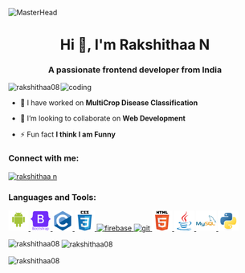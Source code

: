 ![MasterHead](https://miro.medium.com/v2/resize:fit:1100/format:webp/1*-ntL3Dsvc-dJ5cLGRtSuEw.gif)

<h1 align="center">Hi 👋, I'm Rakshithaa N</h1>
<h3 align="center">A passionate frontend developer from India</h3>
<img align="right" alt="coding" width="400" src="https://miro.medium.com/v2/resize:fit:828/format:webp/1*5OSbGu-5Z98IT8r76UJZbw.gif">

<p align="left"> <img src="https://komarev.com/ghpvc/?username=rakshithaa08&label=Profile%20views&color=0e75b6&style=flat" alt="rakshithaa08" /> </p>

- 🔭 I have worked on **MultiCrop Disease Classification**

- 👯 I’m looking to collaborate on **Web Development**

- ⚡ Fun fact **I think I am Funny**

<h3 align="left">Connect with me:</h3>
<p align="left">
<a href="https://linkedin.com/in/rakshithaa n" target="blank"><img align="center" src="https://raw.githubusercontent.com/rahuldkjain/github-profile-readme-generator/master/src/images/icons/Social/linked-in-alt.svg" alt="rakshithaa n" height="30" width="40" /></a>
</p>

<h3 align="left">Languages and Tools:</h3>
<p align="left"> <a href="https://developer.android.com" target="_blank" rel="noreferrer"> <img src="https://raw.githubusercontent.com/devicons/devicon/master/icons/android/android-original-wordmark.svg" alt="android" width="40" height="40"/> </a> <a href="https://getbootstrap.com" target="_blank" rel="noreferrer"> <img src="https://raw.githubusercontent.com/devicons/devicon/master/icons/bootstrap/bootstrap-plain-wordmark.svg" alt="bootstrap" width="40" height="40"/> </a> <a href="https://www.cprogramming.com/" target="_blank" rel="noreferrer"> <img src="https://raw.githubusercontent.com/devicons/devicon/master/icons/c/c-original.svg" alt="c" width="40" height="40"/> </a> <a href="https://www.w3schools.com/css/" target="_blank" rel="noreferrer"> <img src="https://raw.githubusercontent.com/devicons/devicon/master/icons/css3/css3-original-wordmark.svg" alt="css3" width="40" height="40"/> </a> <a href="https://firebase.google.com/" target="_blank" rel="noreferrer"> <img src="https://www.vectorlogo.zone/logos/firebase/firebase-icon.svg" alt="firebase" width="40" height="40"/> </a> <a href="https://git-scm.com/" target="_blank" rel="noreferrer"> <img src="https://www.vectorlogo.zone/logos/git-scm/git-scm-icon.svg" alt="git" width="40" height="40"/> </a> <a href="https://www.w3.org/html/" target="_blank" rel="noreferrer"> <img src="https://raw.githubusercontent.com/devicons/devicon/master/icons/html5/html5-original-wordmark.svg" alt="html5" width="40" height="40"/> </a> <a href="https://www.java.com" target="_blank" rel="noreferrer"> <img src="https://raw.githubusercontent.com/devicons/devicon/master/icons/java/java-original.svg" alt="java" width="40" height="40"/> </a> <a href="https://www.mysql.com/" target="_blank" rel="noreferrer"> <img src="https://raw.githubusercontent.com/devicons/devicon/master/icons/mysql/mysql-original-wordmark.svg" alt="mysql" width="40" height="40"/> </a> <a href="https://www.python.org" target="_blank" rel="noreferrer"> <img src="https://raw.githubusercontent.com/devicons/devicon/master/icons/python/python-original.svg" alt="python" width="40" height="40"/> </a> </p>

<p><img align="left" src="https://github-readme-stats.vercel.app/api/top-langs?username=rakshithaa08&show_icons=true&locale=en&layout=compact" alt="rakshithaa08" /></p>

<p>&nbsp;<img align="center" src="https://github-readme-stats.vercel.app/api?username=rakshithaa08&show_icons=true&locale=en" alt="rakshithaa08" /></p>

<p><img align="center" src="https://github-readme-streak-stats.herokuapp.com/?user=rakshithaa08&" alt="rakshithaa08" /></p>
